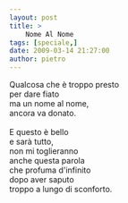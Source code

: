 ```yaml
---
layout: post
title: >
    Nome Al Nome
tags: [speciale,]
date: 2009-03-14 21:27:00
author: pietro
---
```

Qualcosa che è troppo presto<br/>per dare fiato<br/>ma un nome al nome,<br/>ancora va donato.<br/><br/>E questo è bello<br/>e sarà tutto,<br/>non mi toglieranno<br/>anche questa parola<br/>che profuma d'infinito<br/>dopo aver saputo<br/>troppo a lungo di sconforto.
